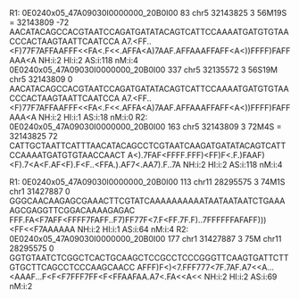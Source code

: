 
R1:
0E0240x05_47A09030I0000000_20B0I00	83	chr5	32143825	3	56M19S	=	32143809	-72	AACATACAGCCACGTAATCCAGATGATATACAGTCATTCCAAAATGATGTGTAACCCACTAAGTAATTCAATCCA	A7.<FF..<F)77F7AFFAAFFF<<FA<.F<<.AFFA<A)7AAF.AFFAAAFFAFF<A<))FFFF)FAFFAAA<A	NH:i:2	HI:i:2	AS:i:118	nM:i:4
0E0240x05_47A09030I0000000_20B0I00	337	chr5	32135572	3	56S19M	chr5	32143809	0	AACATACAGCCACGTAATCCAGATGATATACAGTCATTCCAAAATGATGTGTAACCCACTAAGTAATTCAATCCA	A7.<FF..<F)77F7AFFAAFFF<<FA<.F<<.AFFA<A)7AAF.AFFAAAFFAFF<A<))FFFF)FAFFAAA<A	NH:i:2	HI:i:1	AS:i:18	nM:i:0
R2:
0E0240x05_47A09030I0000000_20B0I00	163	chr5	32143809	3	72M4S	=	32143825	72	CATTGCTAATTCATTTAACATACAGCCTCGTAATCAAGATGATATACAGTCATTCCAAAATGATGTGTAACCAACT	A<).7FAF<FFFF.FFF)<FF)F<.F.)FAAF)<F).7<A<F.AF<F).F<F..<FFA.).AF7<.AA7).F..7A	NH:i:2	HI:i:2	AS:i:118	nM:i:4



R1:
0E0240x05_47A09030I0000000_20B0I00	113	chr11	28295575	3	74M1S	chr1	31427887	0	GGGCAACAAGAGCGAAACTTCGTATCAAAAAAAAAATAATAATAATCTGAAAAGCGAGGTTCGGACAAAAGAGAC	FFF.FA<F7AFF<FFFF7FAFF..F7)FF77F<7.F<FF.7F.F)..7FFFFFFAFAFF)))<FF<<F7AAAAAA	NH:i:2	HI:i:1	AS:i:64	nM:i:4
R2:
0E0240x05_47A09030I0000000_20B0I00	177	chr1	31427887	3	75M	chr11	28295575	0	GGTGTAATCTCGGCTCACTGCAAGCTCCGCCTCCCGGGTTCAAGTGATTCTTGTGCTTCAGCCTCCCAAGCAACC	AFFF)F<)<7.FFF777<7F.7AF.A7<<A...<AAAF...F<F<F7FFF7FF<F<FFAAFAA.A7<.FA<<A<<	NH:i:2	HI:i:2	AS:i:69	nM:i:2
